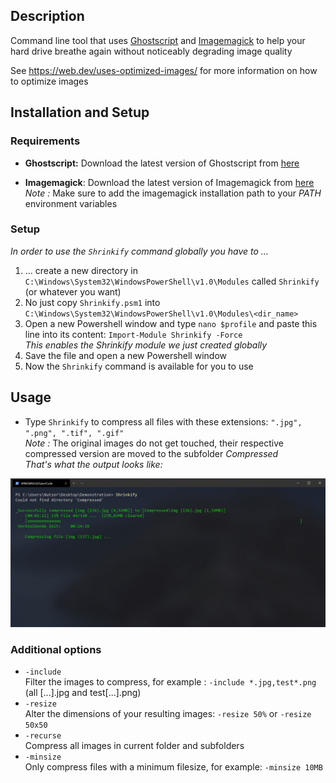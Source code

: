 ## Description

Command line tool that uses <a href="https://www.ghostscript.com/">Ghostscript</a> and <a href="https://imagemagick.org/index.php">Imagemagick</a> to help your hard drive breathe again without noticeably degrading image quality

See https://web.dev/uses-optimized-images/ for more information on how to optimize images

## Installation and Setup

### Requirements

- **Ghostscript:** Download the latest version of Ghostscript from <a href="https://www.ghostscript.com/download/gsdnld.html">here</a>

- **Imagemagick**: Download the latest version of Imagemagick from <a href="https://imagemagick.org/script/download.php">here</a><br>
  _Note :_ Make sure to add the imagemagick installation path to your _PATH_ environment variables

### Setup

_In order to use the `Shrinkify` command globally you have to ..._<br>

1. ... create a new directory in `C:\Windows\System32\WindowsPowerShell\v1.0\Modules` called `Shrinkify` (or whatever you want)
2. No just copy `Shrinkify.psm1` into `C:\Windows\System32\WindowsPowerShell\v1.0\Modules\<dir_name>`
3. Open a new Powershell window and type `nano $profile` and paste this line into its content: `Import-Module Shrinkify -Force` <br>
   _This enables the Shrinkify module we just created globally_
4. Save the file and open a new Powershell window
5. Now the `Shrinkify` command is available for you to use

## Usage

- Type `Shrinkify` to compress all files with these extensions: `".jpg", ".png", ".tif", ".gif"`<br>
  _Note :_ The original images do not get touched, their respective compressed version are moved to the subfolder _Compressed_ <br>
  _That's what the output looks like:_

<img src="./demonstration/Progress.jpg"> <br>

### Additional options

- `-include`<br>
  Filter the images to compress, for example : `-include *.jpg,test*.png` (all [...].jpg and test[...].png)
- `-resize` <br>
  Alter the dimensions of your resulting images: `-resize 50%` or `-resize 50x50`
- `-recurse` <br>
  Compress all images in current folder and subfolders
- `-minsize` <br>
  Only compress files with a minimum filesize, for example: `-minsize 10MB`
